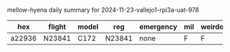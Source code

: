 mellow-hyena daily summary for 2024-11-23-vallejo1-rpi3a-uat-978

|hex|flight|model|reg|emergency|mil|weirdo|
|--|--|--|--|--|--|--|
|a22936|N23841|C172|N23841|none|F|F|
